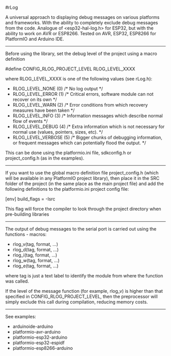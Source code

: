 #rLog

A universal approach to displaying debug messages on various platforms and frameworks. 
With the ability to completely exclude debug messages from the code. 
Analogue of <esp32-hal-log.h> for ESP32, but with the ability to work on AVR or ESP8266. 
Tested on AVR, ESP32, ESP8266 for PlatformIO and Arduino IDE.

----------------------

Before using the library, set the debug level of the project using a macro definition

#define CONFIG_RLOG_PROJECT_LEVEL RLOG_LEVEL_XXXX

where RLOG_LEVEL_XXXX is one of the following values (see rLog.h):

- RLOG_LEVEL_NONE       (0)    /* No log output */
- RLOG_LEVEL_ERROR      (1)    /* Critical errors, software module can not recover on its own */
- RLOG_LEVEL_WARN       (2)    /* Error conditions from which recovery measures have been taken */
- RLOG_LEVEL_INFO       (3)    /* Information messages which describe normal flow of events */
- RLOG_LEVEL_DEBUG      (4)    /* Extra information which is not necessary for normal use (values, pointers, sizes, etc). */
- RLOG_LEVEL_VERBOSE    (5)    /* Bigger chunks of debugging information, or frequent messages which can potentially flood the output. */

This can be done using the platformio.ini file, sdkconfig.h or project_config.h (as in the examples).

----------------------

If you want to use the global macro definition file project_config.h (which will be available in any PlatformIO project library),
then place it in the SRC folder of the project (in the same place as the main project file)
and add the following definitions to the platformio.ini project config file:

[env]
build_flags = -Isrc

This flag will force the compiler to look through the project directory when pre-building libraries

----------------------

The output of debug messages to the serial port is carried out using the functions - macros:

- rlog_v(tag, format, ...)
- rlog_d(tag, format, ...)
- rlog_i(tag, format, ...)
- rlog_w(tag, format, ...)
- rlog_e(tag, format, ...)

where tag is just a text label to identify the module from where the function was called.

If the level of the message function (for example, rlog_v) is higher than that specified in CONFIG_RLOG_PROJECT_LEVEL, then the preprocessor will simply exclude this call during compilation, reducing memory costs.

----------------------

See examples:
- arduinoide-arduino
- platformio-avr-arduino
- platformio-esp32-arduino
- platformio-esp32-espidf
- platformio-esp8266-arduino
